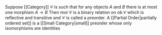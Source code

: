 Suppose [[Category]] $\mathcal{C}$ is such that for any objects $A$ and $B$
there is at most one morphism $A\to B$
Then $\operatorname{mor}\mathcal{C}$ is a binary relation on $\operatorname{ob}\mathcal{C}$ which is reflective and transitive
and $\mathcal{C}$ is called a preorder.
A [[Partial Order|partially ordered set]] is a [[Small Category|small]] preorder whose only isomorphisms are identities